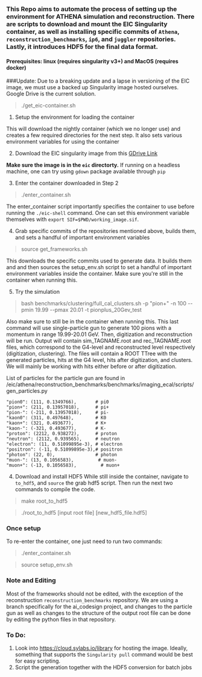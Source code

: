 ### This Repo aims to automate the process of setting up the environment for ATHENA simulation and reconstruction. There are scripts to download and mount the EIC Singularity container, as well as installing __specific__ commits of `Athena`, `reconstruction_benchmarks`, `ip6`, and `juggler` repositories. Lastly, it introduces HDF5 for the final data format.
#### Prerequisites: linux (requires singularity v3+) and MacOS (requires docker) 

###Update: Due to a breaking update and a lapse in versioning of the EIC image, we must use a backed up Singularity image hosted ourselves. Google Drive is the current solution.

> ./get_eic-container.sh
1. Setup the environment for loading the container

This will download the nightly container (which we no longer use) and creates a few required directories for the next step. It also sets various environment variables for using the container 

2. Download the EIC singularity image from this [GDrive Link](https://drive.google.com/file/d/10WuqchbaVqLZthWtGjth2QMlSfEthw_t/view?usp=sharing)

**Make sure the image is in the `eic` directorty.**
If running on a headless machine, one can try using `gdown` package available through `pip`

3. Enter the container downloaded in Step 2  
> ./enter_container.sh

The enter_container script importantly specifies the container to use before running the `./eic-shell` command.
One can set this environment variable themselves with `export SIF=$PWD/working_image.sif`.

4. Grab specific commits of the repositories mentioned above, builds them, and sets a handful of important environment variables
> source get_frameworks.sh

This downloads the specific commits used to generate data. It builds them and and then sources the setup_env.sh script to set a handful of important environment variables inside the container.
Make sure you're still in the container when running this.

5. Try the simulation
> bash benchmarks/clustering/full_cal_clusters.sh -p "pion+" -n 100 --pmin 19.99 --pmax 20.01 -t pionplus_20Gev_test

Also make sure to still be in the container when running this.
This last command will use single-particle gun to generate 100 pions with a momentum in range 19.99-20.01 GeV. 
Then, digitization and reconstruction will be run. 
Output will contain sim_TAGNAME.root and rec_TAGNAME.root files, which correspond to the G4-level and reconstructed level respectively (digitization, clustering). 
The files will contain a ROOT TTree with the generated particles, hits at the G4 level, hits after digitization, and clusters. 
We will mainly be working with hits either before or after digitization.

List of particles for the particle gun are found in /eic/athena/reconstruction_benchmarks/benchmarks/imaging_ecal/scripts/gen_particles.py

    "pion0": (111, 0.1349766),       # pi0                                                                  
    "pion+": (211, 0.13957018),      # pi+                                                                  
    "pion-": (-211, 0.13957018),     # pi-                                                                  
    "kaon0": (311, 0.497648),        # K0                                                                   
    "kaon+": (321, 0.493677),        # K+                                                                   
    "kaon-": (-321, 0.493677),       # K-                                                                   
    "proton": (2212, 0.938272),      # proton                                                               
    "neutron": (2112, 0.939565),     # neutron                                                              
    "electron": (11, 0.51099895e-3), # electron                                                             
    "positron": (-11, 0.51099895e-3),# positron                                                             
    "photon": (22, 0),               # photon                                                               
    "muon-": (13, 0.1056583),         # muon-                                                               
    "muon+": (-13, 0.1056583),         # muon+  

4. Download and install HDF5
While still inside the container, navigate to `to_hdf5`, and `source` the grab hdf5 script. Then run the next two commands to compile the code.
> make root_to_hdf5

> ./root_to_hdf5 [input root file] [new_hdf5_file.hdf5]

### Once setup
To re-enter the container, one just need to run two commands:
> ./enter_container.sh

> source setup_env.sh


### Note and Editing
Most of the frameworks should not be edited, with the exception of the reconstruction `reconstruction_benchmarks` repository. We are using a branch specifically for the ai_codesign project, and changes to the particle gun as well as changes to the structure of the output root file can be done by editing the python files in that repository.

### To Do:
1. Look into https://cloud.sylabs.io/library for hosting the image. Ideally, something that supports the `Singularity pull` command would be best for easy scripting.
2. Script the generation together with the HDF5 conversion for batch jobs
